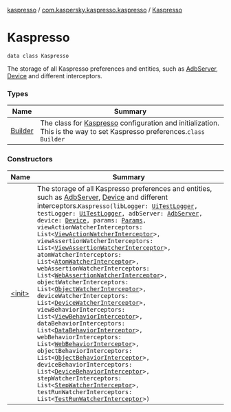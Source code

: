 [kaspresso](../../index.md) / [com.kaspersky.kaspresso.kaspresso](../index.md) / [Kaspresso](./index.md)

# Kaspresso

`data class Kaspresso`

The storage of all Kaspresso preferences and entities, such as [AdbServer](../../com.kaspersky.kaspresso.device.server/-adb-server/index.md), [Device](../../com.kaspersky.kaspresso.device/-device/index.md) and different interceptors.

### Types

| Name | Summary |
|---|---|
| [Builder](-builder/index.md) | The class for [Kaspresso](./index.md) configuration and initialization. This is the way to set Kaspresso preferences.`class Builder` |

### Constructors

| Name | Summary |
|---|---|
| [&lt;init&gt;](-init-.md) | The storage of all Kaspresso preferences and entities, such as [AdbServer](../../com.kaspersky.kaspresso.device.server/-adb-server/index.md), [Device](../../com.kaspersky.kaspresso.device/-device/index.md) and different interceptors.`Kaspresso(libLogger: `[`UiTestLogger`](../../com.kaspersky.kaspresso.logger/-ui-test-logger.md)`, testLogger: `[`UiTestLogger`](../../com.kaspersky.kaspresso.logger/-ui-test-logger.md)`, adbServer: `[`AdbServer`](../../com.kaspersky.kaspresso.device.server/-adb-server/index.md)`, device: `[`Device`](../../com.kaspersky.kaspresso.device/-device/index.md)`, params: `[`Params`](../../com.kaspersky.kaspresso.params/-params/index.md)`, viewActionWatcherInterceptors: List<`[`ViewActionWatcherInterceptor`](../../com.kaspersky.kaspresso.interceptors.watcher.view/-view-action-watcher-interceptor/index.md)`>, viewAssertionWatcherInterceptors: List<`[`ViewAssertionWatcherInterceptor`](../../com.kaspersky.kaspresso.interceptors.watcher.view/-view-assertion-watcher-interceptor/index.md)`>, atomWatcherInterceptors: List<`[`AtomWatcherInterceptor`](../../com.kaspersky.kaspresso.interceptors.watcher.view/-atom-watcher-interceptor/index.md)`>, webAssertionWatcherInterceptors: List<`[`WebAssertionWatcherInterceptor`](../../com.kaspersky.kaspresso.interceptors.watcher.view/-web-assertion-watcher-interceptor/index.md)`>, objectWatcherInterceptors: List<`[`ObjectWatcherInterceptor`](../../com.kaspersky.kaspresso.interceptors.watcher.kautomator/-object-watcher-interceptor.md)`>, deviceWatcherInterceptors: List<`[`DeviceWatcherInterceptor`](../../com.kaspersky.kaspresso.interceptors.watcher.kautomator/-device-watcher-interceptor.md)`>, viewBehaviorInterceptors: List<`[`ViewBehaviorInterceptor`](../../com.kaspersky.kaspresso.interceptors.behavior/-view-behavior-interceptor.md)`>, dataBehaviorInterceptors: List<`[`DataBehaviorInterceptor`](../../com.kaspersky.kaspresso.interceptors.behavior/-data-behavior-interceptor.md)`>, webBehaviorInterceptors: List<`[`WebBehaviorInterceptor`](../../com.kaspersky.kaspresso.interceptors.behavior/-web-behavior-interceptor.md)`>, objectBehaviorInterceptors: List<`[`ObjectBehaviorInterceptor`](../../com.kaspersky.kaspresso.interceptors.behaviorkautomator/-object-behavior-interceptor.md)`>, deviceBehaviorInterceptors: List<`[`DeviceBehaviorInterceptor`](../../com.kaspersky.kaspresso.interceptors.behaviorkautomator/-device-behavior-interceptor.md)`>, stepWatcherInterceptors: List<`[`StepWatcherInterceptor`](../../com.kaspersky.kaspresso.interceptors.watcher.testcase/-step-watcher-interceptor/index.md)`>, testRunWatcherInterceptors: List<`[`TestRunWatcherInterceptor`](../../com.kaspersky.kaspresso.interceptors.watcher.testcase/-test-run-watcher-interceptor/index.md)`>)` |
